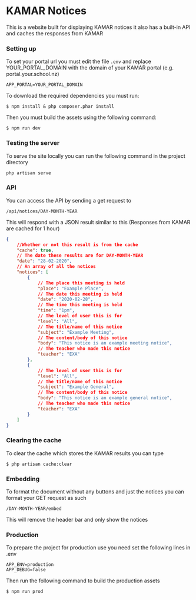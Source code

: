 # KAMAR Notices

This is a website built for displaying KAMAR notices it also has a built-in API and caches the responses from KAMAR

### Setting up

To set your portal url you must edit the file ``.env`` and replace YOUR_PORTAL_DOMAIN with the domain of your KAMAR
portal (e.g. portal.your.school.nz)

```dotenv
APP_PORTAL=YOUR_PORTAL_DOMAIN
```

To download the required dependencies you must run:

```shell
$ npm install & php composer.phar install
```

Then you must build the assets using the following command:

```shell
$ npm run dev
```

### Testing the server

To serve the site locally you can run the following command in the project directory

```console
php artisan serve
```

### API

You can access the API by sending a get request to

```
/api/notices/DAY-MONTH-YEAR
```

This will respond with a JSON result similar to this (Responses from KAMAR are cached for 1 hour)

```json
{
    //Whether or not this result is from the cache
    "cache": true,
    // The date these results are for DAY-MONTH-YEAR
    "date": "28-02-2020",
    // An array of all the notices 
    "notices": [
        {
            // The place this meeting is held
            "place": "Example Place",
            // The date this meeting is held
            "date": "2020-02-28",
            // The time this meeting is held
            "time": "1pm",
            // The level of user this is for
            "level": "All",
            // The title/name of this notice
            "subject": "Example Meeting",
            // The content/body of this notice
            "body": "This notice is an example meeting notice",
            // The teacher who made this notice
            "teacher": "EXA"
        },
        {
            // The level of user this is for
            "level": "All",
            // The title/name of this notice
            "subject": "Example General",
            // The content/body of this notice
            "body": "This notice is an example general notice",
            // The teacher who made this notice
            "teacher": "EXA"
        }
    ]
}
```

### Clearing the cache
To clear the cache which stores the KAMAR results you can type 
```shell
$ php artisan cache:clear
```

### Embedding
To format the document without any buttons and just the notices you can format
your GET request as such
```
/DAY-MONTH-YEAR/embed
```
This will remove the header bar and only show the notices

### Production
To prepare the project for production use you need set the following lines in .env
```dotenv
APP_ENV=production
APP_DEBUG=false
```

Then run the following command to build the production assets
```shell
$ npm run prod
```
